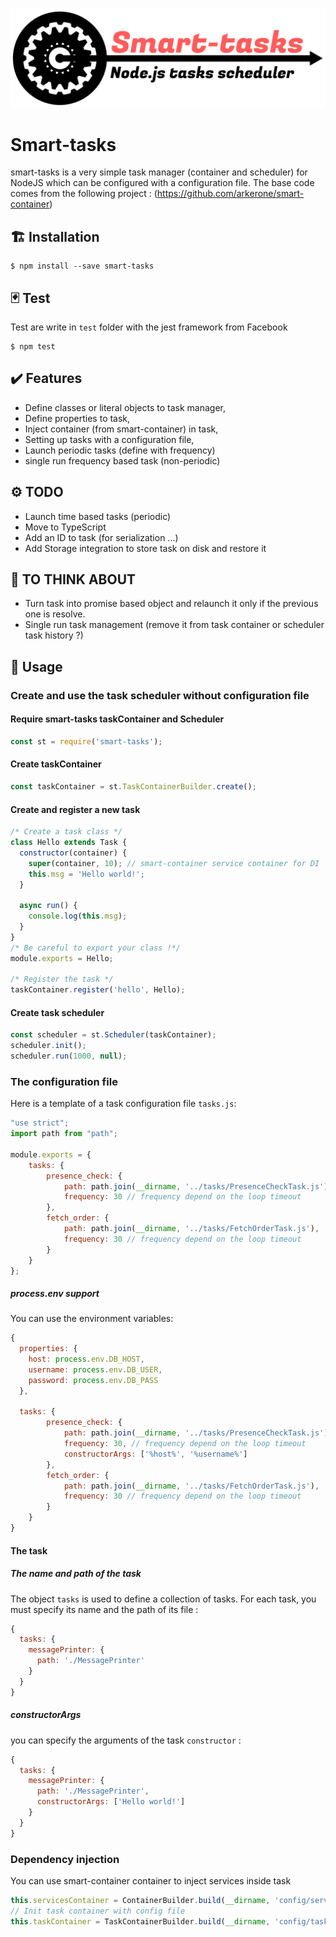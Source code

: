 ![alt text](https://github.com/thewrath/smart-tasks/blob/master/bin/logo.png)

# Smart-tasks

  smart-tasks is a very simple task manager (container and scheduler) for NodeJS which can be configured with a configuration file.
  The base code comes from the following project : (https://github.com/arkerone/smart-container)

## 🏗️ Installation
```
$ npm install --save smart-tasks
```

## 🃏 Test

Test are write in `test` folder with the jest framework from Facebook

```
$ npm test
```

## ✔️ Features
  * Define classes or literal objects to task manager,
  * Define properties to task,
  * Inject container (from smart-container) in task,
  * Setting up tasks with a configuration file,
  * Launch periodic tasks  (define with frequency)
  * single run frequency based task (non-periodic)

## ⚙️ TODO
  * Launch time based tasks (periodic)
  * Move to TypeScript  
  * Add an ID to task (for serialization ...)
  * Add Storage integration to store task on disk and restore it
  

## 🤔 TO THINK ABOUT
  * Turn task into promise based object and relaunch it only if the previous one is resolve.
  * Single run task management (remove it from task container or scheduler task history ?)

## 🤖 Usage

### Create and use the task scheduler without configuration file

#### Require  smart-tasks taskContainer and Scheduler 

```js
const st = require('smart-tasks');
```

#### Create taskContainer
```js
const taskContainer = st.TaskContainerBuilder.create();
```

#### Create and register a new task
```js
/* Create a task class */
class Hello extends Task {
  constructor(container) {
    super(container, 10); // smart-container service container for DI 
    this.msg = 'Hello world!';
  }

  async run() {
    console.log(this.msg);
  }
}
/* Be careful to export your class !*/
module.exports = Hello;

/* Register the task */
taskContainer.register('hello', Hello);
```

#### Create task scheduler
```js
const scheduler = st.Scheduler(taskContainer);
scheduler.init();
scheduler.run(1000, null);
```

### The configuration file
Here is a template of a task configuration file `tasks.js`:

```js
"use strict";
import path from "path";

module.exports = {
    tasks: {
        presence_check: {
            path: path.join(__dirname, '../tasks/PresenceCheckTask.js'),
            frequency: 30 // frequency depend on the loop timeout
        },
        fetch_order: {
            path: path.join(__dirname, '../tasks/FetchOrderTask.js'),
            frequency: 30 // frequency depend on the loop timeout 
        }
    }
};
```
##### process.env support
You can use the environment variables:
```js
{
  properties: {
    host: process.env.DB_HOST,
    username: process.env.DB_USER,
    password: process.env.DB_PASS
  },

  tasks: {
        presence_check: {
            path: path.join(__dirname, '../tasks/PresenceCheckTask.js'),
            frequency: 30, // frequency depend on the loop timeout
            constructorArgs: ['%host%', '%username%']
        },
        fetch_order: {
            path: path.join(__dirname, '../tasks/FetchOrderTask.js'),
            frequency: 30 // frequency depend on the loop timeout 
        }
    }
}
```
#### The task
##### The name and path of the task
The object `tasks` is used to define a collection of tasks. For each task, you must specify its name and the path of its file :
```js
{
  tasks: {
    messagePrinter: {
      path: './MessagePrinter'
    }
  }
}
```
##### constructorArgs
you can specify the arguments of the task `constructor` :
```js
{
  tasks: {
    messagePrinter: {
      path: './MessagePrinter',
      constructorArgs: ['Hello world!']
    }
  }
}
```
### Dependency injection

You can use smart-container container to inject services inside task
```js
this.servicesContainer = ContainerBuilder.build(__dirname, 'config/services.js');
// Init task container with config file
this.taskContainer = TaskContainerBuilder.build(__dirname, 'config/tasks.js', this.servicesContainer);
```
